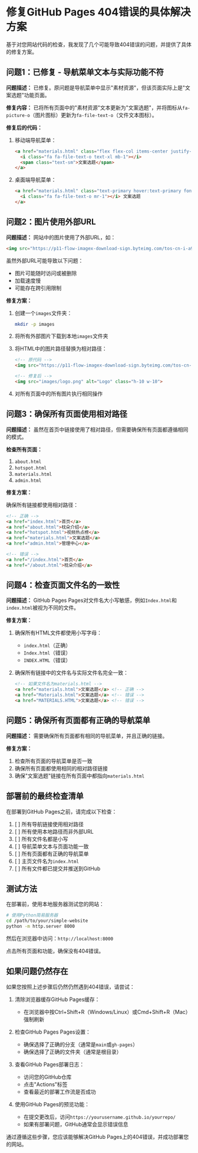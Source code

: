 # 修复GitHub Pages 404错误的具体解决方案

基于对您网站代码的检查，我发现了几个可能导致404错误的问题，并提供了具体的修复方案。

## 问题1：已修复 - 导航菜单文本与实际功能不符

**问题描述：**
已修复。原问题是导航菜单中显示"素材资源"，但该页面实际上是"文案选题"功能页面。

**修复内容：**
已将所有页面中的"素材资源"文本更新为"文案选题"，并将图标从`fa-picture-o`（图片图标）更新为`fa-file-text-o`（文件文本图标）。

**修复后的代码：**

1. 移动端导航菜单：
   ```html
   <a href="materials.html" class="flex flex-col items-center justify-center py-3 bg-primary text-white rounded-md hover:bg-opacity-90 transition-all">
     <i class="fa fa-file-text-o text-xl mb-1"></i>
     <span class="text-sm">文案选题</span>
   </a>
   ```

2. 桌面端导航菜单：
   ```html
   <a href="materials.html" class="text-primary hover:text-primary font-medium transition-all">
     <i class="fa fa-file-text-o mr-1"></i> 文案选题
   </a>
   ```

## 问题2：图片使用外部URL

**问题描述：**
网站中的图片使用了外部URL，如：
```html
<img src="https://p11-flow-imagex-download-sign.byteimg.com/tos-cn-i-a9rns2rl98/4942a047070f43c9989577d24fe95692.png~tplv-a9rns2rl98-24:720:720.png?rcl=20251021173658BDC366F1C82CEE98475E&rk3s=8e244e95&rrcfp=8a172a1a&x-expires=1761644218&x-signature=4MpM3mLqTz%2BjExJY%2BT526L%2B%2FPvM%3D" alt="Logo" class="h-10 w-10">
```

虽然外部URL可能导致以下问题：
- 图片可能随时访问或被删除
- 加载速度慢
- 可能存在跨引用限制

**修复方案：**

1. 创建一个`images`文件夹：
   ```bash
   mkdir -p images
   ```

2. 将所有外部图片下载到本地`images`文件夹

3. 将HTML中的图片路径替换为相对路径：
   ```html
   <!-- 原代码 -->
   <img src="https://p11-flow-imagex-download-sign.byteimg.com/tos-cn-i-a9rns2rl98/4942a047070f43c9989577d24fe95692.png~tplv-a9rns2rl98-24:720:720.png?rcl=20251021173658BDC366F1C82CEE98475E&rk3s=8e244e95&rrcfp=8a172a1a&x-expires=1761644218&x-signature=4MpM3mLqTz%2BjExJY%2BT526L%2B%2FPvM%3D" alt="Logo" class="h-10 w-10">
   
   <!-- 修复后 -->
   <img src="images/logo.png" alt="Logo" class="h-10 w-10">
   ```

4. 对所有页面中的所有图片执行相同操作

## 问题3：确保所有页面使用相对路径

**问题描述：**
虽然在首页中链接使用了相对路径，但需要确保所有页面都遵循相同的模式。

**检查所有页面：**

1. `about.html`
2. `hotspot.html`
3. `materials.html`
4. `admin.html`

**修复方案：**

确保所有链接都使用相对路径：

```html
<!-- 正确 -->
<a href="index.html">首页</a>
<a href="about.html">枕朵介绍</a>
<a href="hotspot.html">视频热点榜</a>
<a href="materials.html">文案选题</a>
<a href="admin.html">管理中心</a>

<!-- 错误 -->
<a href="/index.html">首页</a>
<a href="/about.html">枕朵介绍</a>
```

## 问题4：检查页面文件名的一致性

**问题描述：**
GitHub Pages Pages对文件名大小写敏感，例如`Index.html`和`index.html`被视为不同的文件。

**修复方案：**

1. 确保所有HTML文件都使用小写字母：
   - `index.html`（正确）
   - `Index.html`（错误）
   - `INDEX.HTML`（错误）

2. 确保所有链接中的文件名与实际文件名完全一致：
   ```html
   <!-- 如果文件名为materials.html -->
   <a href="materials.html">文案选题</a> <!-- 正确 -->
   <a href="Materials.html">文案选题</a> <!-- 错误 -->
   <a href="MATERIALS.HTML">文案选题</a> <!-- 错误 -->
   ```

## 问题5：确保所有页面都有正确的导航菜单

**问题描述：**
需要确保所有页面都有相同的导航菜单，并且正确的链接。

**修复方案：**

1. 检查所有页面的导航菜单是否一致
2. 确保所有页面都使用相同的相对路径链接
3. 确保"文案选题"链接在所有页面中都指向`materials.html`

## 部署前的最终检查清单

在部署到GitHub Pages之前，请完成以下检查：

1. [ ] 所有导航链接使用相对路径
2. [ ] 所有使用本地路径而非外部URL
3. [ ] 所有文件名都是小写
4. [ ] 导航菜单文本与页面功能一致
5. [ ] 所有页面都有正确的导航菜单
6. [ ] 主页文件名为`index.html`
7. [ ] 所有文件都已提交并推送到GitHub

## 测试方法

在部署前，使用本地服务器测试您的网站：

```bash
# 使用Python简易服务器
cd /path/to/your/simple-website
python -m http.server 8000
```

然后在浏览器中访问：`http://localhost:8000`

点击所有页面和功能，确保没有404错误。

## 如果问题仍然存在

如果您按照上述步骤后仍然仍然遇到404错误，请尝试：

1. 清除浏览器缓存GitHub Pages缓存：
   - 在浏览器中按Ctrl+Shift+R（Windows/Linux）或Cmd+Shift+R（Mac）强制刷新

2. 检查GitHub Pages Pages设置：
   - 确保选择了正确的分支（通常是`main`或`gh-pages`）
   - 确保选择了正确的文件夹（通常是根目录）

3. 查看GitHub Pages部署日志：
   - 访问您的GitHub仓库
   - 点击"Actions"标签
   - 查看最近的部署工作流是否成功

4. 使用GitHub Pages的预览功能：
   - 在提交更改后，访问`https://yourusername.github.io/yourrepo/`
   - 如果有部署问题，GitHub通常会显示错误信息

通过遵循这些步骤，您应该能够解决GitHub Pages上的404错误，并成功部署您的网站。
